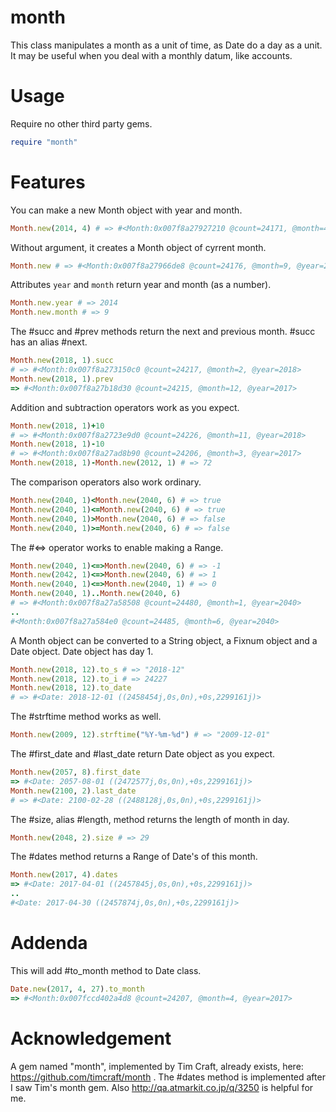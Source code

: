 # month

This class manipulates a month as a unit of time, as Date do a day as a
unit.  It may be useful when you deal with a monthly datum, like accounts.

# Usage
Require no other third party gems.
```ruby
require "month"
```
# Features
You can make a new Month object with year and month.
```ruby
Month.new(2014, 4) # => #<Month:0x007f8a27927210 @count=24171, @month=4, @year=2014>
```
Without argument, it creates a Month object of cyrrent month.
```ruby
Month.new # => #<Month:0x007f8a27966de8 @count=24176, @month=9, @year=2014>
```
Attributes ```year``` and ```month``` return year and month (as a number).
```ruby
Month.new.year # => 2014
Month.new.month # => 9
```
The #succ and #prev methods return the next and previous month.  #succ
has an alias #next.
```ruby
Month.new(2018, 1).succ
# => #<Month:0x007f8a273150c0 @count=24217, @month=2, @year=2018>
Month.new(2018, 1).prev
=> #<Month:0x007f8a27b18d30 @count=24215, @month=12, @year=2017>
```
Addition and subtraction operators work as you expect.
```ruby
Month.new(2018, 1)+10
# => #<Month:0x007f8a2723e9d0 @count=24226, @month=11, @year=2018>
Month.new(2018, 1)-10
# => #<Month:0x007f8a27ad8b90 @count=24206, @month=3, @year=2017>
Month.new(2018, 1)-Month.new(2012, 1) # => 72
```
The comparison operators also work ordinary.
```ruby
Month.new(2040, 1)<Month.new(2040, 6) # => true
Month.new(2040, 1)<=Month.new(2040, 6) # => true
Month.new(2040, 1)>Month.new(2040, 6) # => false
Month.new(2040, 1)>=Month.new(2040, 6) # => false
```
The #<=> operator works to enable making a Range.
```ruby
Month.new(2040, 1)<=>Month.new(2040, 6) # => -1
Month.new(2042, 1)<=>Month.new(2040, 6) # => 1
Month.new(2040, 1)<=>Month.new(2040, 1) # => 0
Month.new(2040, 1)..Month.new(2040, 6)
# => #<Month:0x007f8a27a58508 @count=24480, @month=1, @year=2040>
..
#<Month:0x007f8a27a584e0 @count=24485, @month=6, @year=2040>
```
A Month object can be converted to a String object, a Fixnum object and
a Date object.  Date object has day 1.
```ruby
Month.new(2018, 12).to_s # => "2018-12"
Month.new(2018, 12).to_i # => 24227
Month.new(2018, 12).to_date
# => #<Date: 2018-12-01 ((2458454j,0s,0n),+0s,2299161j)>
```
The #strftime method works as well.
```ruby
Month.new(2009, 12).strftime("%Y-%m-%d") # => "2009-12-01"
```

The #first_date and #last_date return Date object as you expect.
```ruby
Month.new(2057, 8).first_date
=> #<Date: 2057-08-01 ((2472577j,0s,0n),+0s,2299161j)>
Month.new(2100, 2).last_date
# => #<Date: 2100-02-28 ((2488128j,0s,0n),+0s,2299161j)>
```
The #size, alias #length, method returns the length of month in day.
```ruby
Month.new(2048, 2).size # => 29
```
The #dates method returns a Range of Date's of this month.
```ruby
Month.new(2017, 4).dates
=> #<Date: 2017-04-01 ((2457845j,0s,0n),+0s,2299161j)>
..
#<Date: 2017-04-30 ((2457874j,0s,0n),+0s,2299161j)>
```

# Addenda
This will add #to_month method to Date class.
```ruby
Date.new(2017, 4, 27).to_month
=> #<Month:0x007fccd402a4d8 @count=24207, @month=4, @year=2017>
```

# Acknowledgement
A gem named "month", implemented by Tim Craft, already exists, here:
https://github.com/timcraft/month .
The #dates method is implemented after I saw Tim's month gem.  Also
http://qa.atmarkit.co.jp/q/3250 is helpful for me.
